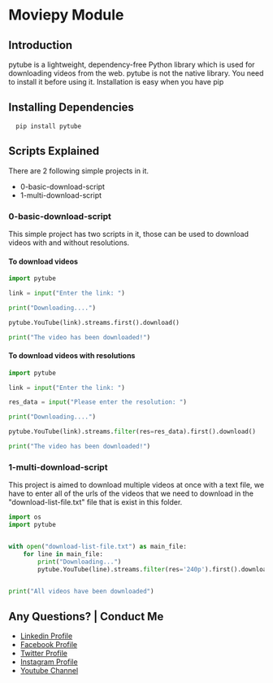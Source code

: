 # Moviepy Module

## Introduction

pytube is a lightweight, dependency-free Python library which is used for downloading videos from the web. pytube is not the native library. You need to install it before using it. Installation is easy when you have pip


## Installing Dependencies

  ```
    pip install pytube
  ```


## Scripts Explained

There are 2 following simple projects in it.

- 0-basic-download-script
- 1-multi-download-script



### 0-basic-download-script

This simple project has two scripts in it, those can be used to download videos with and without resolutions.

#### To download videos

```python
import pytube

link = input("Enter the link: ")

print("Downloading....")

pytube.YouTube(link).streams.first().download()

print("The video has been downloaded!")
```

#### To download videos with resolutions

```python
import pytube

link = input("Enter the link: ")

res_data = input("Please enter the resolution: ")

print("Downloading....")

pytube.YouTube(link).streams.filter(res=res_data).first().download()

print("The video has been downloaded!")
```

### 1-multi-download-script

This project is aimed to download multiple videos at once with a text file, we have to enter all of the urls of the videos that we need to download in the "download-list-file.txt" file that is exist in this folder.

```Python
import os
import pytube


with open("download-list-file.txt") as main_file:
	for line in main_file:
		print("Downloading...")
		pytube.YouTube(line).streams.filter(res='240p').first().download()


print("All videos have been downloaded")
```

Any Questions? | Conduct Me
---

* [Linkedin Profile](https://www.linkedin.com/in/gunarakulangunaretnam)
* [Facebook Profile](https://www.facebook.com/gunarakulan)
* [Twitter Profile](https://twitter.com/gunarakulang)
* [Instagram Profile](https://www.instagram.com/gunarakulan_gunaretnam/)
* [Youtube Channel](https://www.youtube.com/channel/UCMWkED5sabgVZSCKjZuRJXA/videos)  
